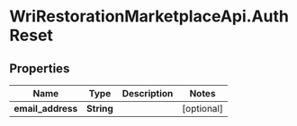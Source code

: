 # WriRestorationMarketplaceApi.AuthReset

## Properties
Name | Type | Description | Notes
------------ | ------------- | ------------- | -------------
**email_address** | **String** |  | [optional] 


